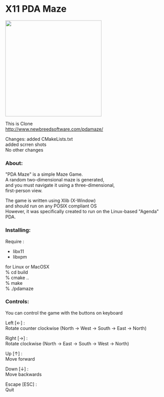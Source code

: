 X11 PDA Maze
===============

<image src="https://raw.githubusercontent.com/ohwada/MAC_cpp_Samples/master/x11/pdamaze/screenshots/game.png" width="300" /> <br/>

This is Clone <br/>
http://www.newbreedsoftware.com/pdamaze/ <br/>

Changes:
added CMakeLists.txt  <br/>
added scrren shots <br/>
No other changes <br/>

### About:
  "PDA Maze" is a simple Maze Game.  <br/>
A random two-dimensional maze is generated, <br/>
and you must navigate it using a three-dimensional, <br/>
  first-person view. <br/>

 The game is written using Xlib (X-Window) <br/>
and should run on any POSIX compliant OS <br/>
However, it was specifically created to run on the Linux-based "Agenda" PDA. <br/>

### Installing:
Require : <br/>
- libx11 <br/>
- libxpm <br/>

for Linux or MacOSX <br/>
% cd build <br/>
% cmake .. <br/>
% make <br/>
% ./pdamaze <br/>

### Controls:
  You can control the game with the buttons on keyboard <br/>

Left [←] : <br/>
Rotate counter clockwise (North -> West -> South -> East -> North) <br/>

Right [→] : <br/>
Rotate clockwise (North -> East -> South -> West -> North) <br/>

Up [↑] : <br/>
Move forward <br/>

Down  [↓] : <br/>
Move backwards <br/>

Escape [ESC] : <br/>
Quit <br/>


